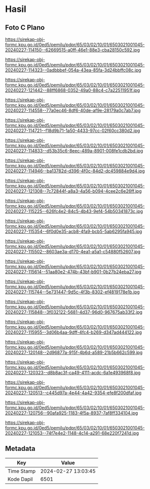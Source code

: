 # Hasil

## Foto C Plano

https://sirekap-obj-formc.kpu.go.id/0ed5/pemilu/pdpr/65/03/02/10/01/6503021001045-20240227-114150--62669515-a0ff-46e1-88e3-cba28150c592.jpg

https://sirekap-obj-formc.kpu.go.id/0ed5/pemilu/pdpr/65/03/02/10/01/6503021001045-20240227-114323--0adbbbef-054a-43ea-85fa-3d24bbffc08c.jpg

https://sirekap-obj-formc.kpu.go.id/0ed5/pemilu/pdpr/65/03/02/10/01/6503021001045-20240227-121442--88ff6868-0352-49a0-88c4-c7a22511951f.jpg

https://sirekap-obj-formc.kpu.go.id/0ed5/pemilu/pdpr/65/03/02/10/01/6503021001045-20240227-114558--77a0ec46-8df6-40de-af9e-28179a0c7ab7.jpg

https://sirekap-obj-formc.kpu.go.id/0ed5/pemilu/pdpr/65/03/02/10/01/6503021001045-20240227-114721--f18d9b71-1a50-4433-97cc-02f60cc380d2.jpg

https://sirekap-obj-formc.kpu.go.id/0ed5/pemilu/pdpr/65/03/02/10/01/6503021001045-20240227-114833--d53b35c6-8eec-489a-8901-008fe1cdb2bd.jpg

https://sirekap-obj-formc.kpu.go.id/0ed5/pemilu/pdpr/65/03/02/10/01/6503021001045-20240227-114946--ba13782d-d396-4f0c-84d2-dc459884e9d4.jpg

https://sirekap-obj-formc.kpu.go.id/0ed5/pemilu/pdpr/65/03/02/10/01/6503021001045-20240227-121308--7c72844f-a8a3-4a56-b094-4cee2c6e26ff.jpg

https://sirekap-obj-formc.kpu.go.id/0ed5/pemilu/pdpr/65/03/02/10/01/6503021001045-20240227-115225--626fc4e2-84c5-4b43-9ef4-54b50341873c.jpg

https://sirekap-obj-formc.kpu.go.id/0ed5/pemilu/pdpr/65/03/02/10/01/6503021001045-20240227-115354--6f0d0e35-acb8-4fa9-bcb5-5ab6295fa945.jpg

https://sirekap-obj-formc.kpu.go.id/0ed5/pemilu/pdpr/65/03/02/10/01/6503021001045-20240227-115502--8603ae3a-d170-4ea1-a5a1-c54880f52607.jpg

https://sirekap-obj-formc.kpu.go.id/0ed5/pemilu/pdpr/65/03/02/10/01/6503021001045-20240227-115614--51aa80e2-474b-43bf-b901-0b27b24eba27.jpg

https://sirekap-obj-formc.kpu.go.id/0ed5/pemilu/pdpr/65/03/02/10/01/6503021001045-20240227-115744--5e731447-9d5c-4f3b-8302-ef4819178e1b.jpg

https://sirekap-obj-formc.kpu.go.id/0ed5/pemilu/pdpr/65/03/02/10/01/6503021001045-20240227-115848--3f032122-5681-4d37-96d0-967675ab33f2.jpg

https://sirekap-obj-formc.kpu.go.id/0ed5/pemilu/pdpr/65/03/02/10/01/6503021001045-20240227-115955--3d06b4aa-9dff-4fc4-b269-d347ad444122.jpg

https://sirekap-obj-formc.kpu.go.id/0ed5/pemilu/pdpr/65/03/02/10/01/6503021001045-20240227-120148--2d96877a-915f-4b6d-a589-21b5b662c599.jpg

https://sirekap-obj-formc.kpu.go.id/0ed5/pemilu/pdpr/65/03/02/10/01/6503021001045-20240227-120323--d8b8ac3f-ca49-4111-acdc-6a1e493968f8.jpg

https://sirekap-obj-formc.kpu.go.id/0ed5/pemilu/pdpr/65/03/02/10/01/6503021001045-20240227-120513--c445d97a-4e44-4a42-9354-efe8f200dfaf.jpg

https://sirekap-obj-formc.kpu.go.id/0ed5/pemilu/pdpr/65/03/02/10/01/6503021001045-20240227-120756--90afa925-1183-4f5a-8937-7af8ff334104.jpg

https://sirekap-obj-formc.kpu.go.id/0ed5/pemilu/pdpr/65/03/02/10/01/6503021001045-20240227-121053--74f7e4e2-1148-4c14-a291-68e220f7241d.jpg


## Metadata

| Key        | Value               |
| ---------- | ------------------- |
| Time Stamp | 2024-02-27 13:03:45 |
| Kode Dapil | 6501                |




